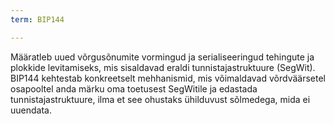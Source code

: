 ```yaml
---
term: BIP144

---
```

Määratleb uued võrgusõnumite vormingud ja serialiseeringud tehingute ja plokkide levitamiseks, mis sisaldavad eraldi tunnistajastruktuure (SegWit). BIP144 kehtestab konkreetselt mehhanismid, mis võimaldavad võrdväärsetel osapooltel anda märku oma toetusest SegWitile ja edastada tunnistajastruktuure, ilma et see ohustaks ühilduvust sõlmedega, mida ei uuendata.